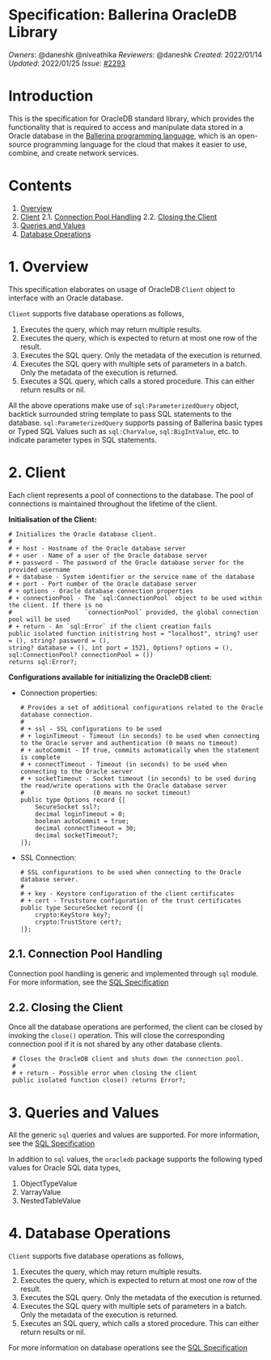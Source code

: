 # Specification: Ballerina OracleDB Library

_Owners_: @daneshk @niveathika
_Reviewers_: @daneshk
_Created_: 2022/01/14 
_Updated_: 2022/01/25
_Issue_: [#2293](https://github.com/ballerina-platform/ballerina-standard-library/issues/2293)

# Introduction

This is the specification for OracleDB standard library, which provides the functionality that is required to access and
manipulate data stored in a Oracle database in the [Ballerina programming language](https://ballerina.io/),
which is an open-source programming language for the cloud that makes it easier to use, combine, and create network
services.

# Contents

1. [Overview](#1-overview)
2. [Client](#2-client)
   2.1. [Connection Pool Handling](#21-connection-pool-handling)
   2.2. [Closing the Client](#22-closing-the-client)
3. [Queries and Values](#3-queries-and-values)
4. [Database Operations](#4-database-operations)

# 1. Overview

This specification elaborates on usage of OracleDB `Client` object to interface with an Oracle database.

`Client` supports five database operations as follows,
1. Executes the query, which may return multiple results.
2. Executes the query, which is expected to return at most one row of the result.
3. Executes the SQL query. Only the metadata of the execution is returned.
4. Executes the SQL query with multiple sets of parameters in a batch. Only the metadata of the execution is returned.
5. Executes a SQL query, which calls a stored procedure. This can either return results or nil.

All the above operations make use of `sql:ParameterizedQuery` object, backtick surrounded string template to pass
SQL statements to the database. `sql:ParameterizedQuery` supports passing of Ballerina basic types or Typed SQL Values
such as `sql:CharValue`, `sql:BigIntValue`, etc. to indicate parameter types in SQL statements.

# 2. Client

Each client represents a pool of connections to the database. The pool of connections is maintained throughout the
lifetime of the client.

**Initialisation of the Client:**
```ballerina
# Initializes the Oracle database client.
#
# + host - Hostname of the Oracle database server
# + user - Name of a user of the Oracle database server
# + password - The password of the Oracle database server for the provided username
# + database - System identifier or the service name of the database
# + port - Port number of the Oracle database server
# + options - Oracle database connection properties
# + connectionPool - The `sql:ConnectionPool` object to be used within the client. If there is no
#                    `connectionPool` provided, the global connection pool will be used
# + return - An `sql:Error` if the client creation fails
public isolated function init(string host = "localhost", string? user = (), string? password = (), 
string? database = (), int port = 1521, Options? options = (), sql:ConnectionPool? connectionPool = ()) 
returns sql:Error?;
```

**Configurations available for initializing the OracleDB client:**
* Connection properties:
  ```ballerina
  # Provides a set of additional configurations related to the Oracle database connection.
  #
  # + ssl - SSL configurations to be used
  # + loginTimeout - Timeout (in seconds) to be used when connecting to the Oracle server and authentication (0 means no timeout)
  # + autoCommit - If true, commits automatically when the statement is complete
  # + connectTimeout - Timeout (in seconds) to be used when connecting to the Oracle server
  # + socketTimeout - Socket timeout (in seconds) to be used during the read/write operations with the Oracle database server
  #                   (0 means no socket timeout)
  public type Options record {|
      SecureSocket ssl?;
      decimal loginTimeout = 0;
      boolean autoCommit = true;
      decimal connectTimeout = 30;
      decimal socketTimeout?;
  |};
  ``` 
* SSL Connection:
  ```
  # SSL configurations to be used when connecting to the Oracle database server.
  #
  # + key - Keystore configuration of the client certificates
  # + cert - Truststore configuration of the trust certificates
  public type SecureSocket record {|
      crypto:KeyStore key?;
      crypto:TrustStore cert?;
  |};
  ```

## 2.1. Connection Pool Handling

Connection pool handling is generic and implemented through `sql` module. For more information, see the
[SQL Specification](https://github.com/ballerina-platform/module-ballerina-sql/blob/master/docs/spec/spec.md#21-connection-pool-handling)

## 2.2. Closing the Client

Once all the database operations are performed, the client can be closed by invoking the `close()`
operation. This will close the corresponding connection pool if it is not shared by any other database clients.

   ```ballerina
    # Closes the OracleDB client and shuts down the connection pool.
    #
    # + return - Possible error when closing the client
    public isolated function close() returns Error?;
   ```

# 3. Queries and Values

All the generic `sql` queries and values are supported. For more information, see the
[SQL Specification](https://github.com/ballerina-platform/module-ballerina-sql/blob/master/docs/spec/spec.md#3-queries-and-values)

In addition to `sql` values, the `oracledb` package supports the following typed values for Oracle SQL data types,
1. ObjectTypeValue
2. VarrayValue
3. NestedTableValue

# 4. Database Operations

`Client` supports five database operations as follows,
1. Executes the query, which may return multiple results.
2. Executes the query, which is expected to return at most one row of the result.
3. Executes the SQL query. Only the metadata of the execution is returned.
4. Executes the SQL query with multiple sets of parameters in a batch. Only the metadata of the execution is returned.
5. Executes an SQL query, which calls a stored procedure. This can either return results or nil.

For more information on database operations see the [SQL Specification](https://github.com/ballerina-platform/module-ballerina-sql/blob/master/docs/spec/spec.md#4-database-operations)
